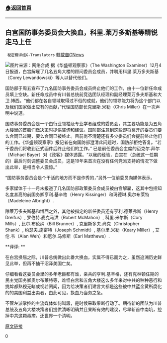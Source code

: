 ###  [:house:返回首頁](https://github.com/ourhimalayas/txt)
---

## 白宫国防事务委员会大换血，科里.莱万多斯基等精锐走马上任
` 秘密翻译组G-Translators` [轉載自GNews](https://gnews.org/zh-hans/622268/)

![]()![](https://gnews-media-offload.s3.amazonaws.com/wp-content/uploads/2020/12/06081444/Picture99.png)图片来源：网络合成
据《华盛顿观察家》（The Washington Examiner）12月4日报道，白宫解雇了几名五角大楼的顾问委员会成员，并聘用科里.莱万多夫斯基（Corey Lewandowski）等人以替代他们。

国防部于周五宣布了九名国防事务委员会成员终止他们的工作，由十一位新任命成员填上空缺。新任命成员中有川普总统前竞选团队经理和副经理莱万多夫斯基和大卫.博西。“他们都在各自领域取得过不俗的成就，他们的领导能力将为这个部门以及我们国家做出应有的贡献，”代理国防部长克里斯.米勒（Chris Miller）在一次声明中说道。

国防事务委员会是一个由行业领袖及专业学者组成的委员会，其主要功能是为五角大楼里的首脑们做决策时提供咨询和建议。国防部注意到这些即将离开的委员们要么合同已过期，要么合同已被终止。目前尚不清楚还有多少委员们会提前终止他们的工作。《华盛顿观察家》报记者在向国防部澄清此问题时，国防部拒绝答复。“若干委员们将收到正式函件后终止他们的工作，” 已是前任委员会主席的迈克尔.拜尔（Michael Bayer）对《政客》媒体透露。“以我的经验，白宫在（总统这一任期的）最后时刻调整委员会成员，这是19年来首次在没有任何党派支持的情况下做出此举，是相当令人震惊。”

“国防事务委员会是个干活的地方而不是作秀的，”另外一位前委员向媒体表示。

多家媒体于十一月末报道了几名国防部政策委员会成员被白宫解雇，这其中包括知名度甚高的前国务卿亨利.基辛格（Henry Kissinger）和玛德琳.奥尔布莱特（Madeleine Albright）.

除莱万多夫斯基和博西之外，其他被指定的新任委员还有亨利.德莱弗斯（Henry Dreifus）, 罗伯特.麦克马洪（Robert McMahon）, 科里.米尔斯（Cory Mills）, 比尔.布伦纳（Bill Brunner）, 克里斯多夫.尚克（Christopher Shank）, 约瑟夫.施密特（Joseph Schmidt）, 基尔里.米勒（Keary Miller）, 艾伦.韦（Alan Weh）和厄尔.马修斯（Earl Matthews）.

**译评: **

在白宫换届之际，川普总统做出此番大换血，实属不得已而为之，虽然追溯历史鲜见此举，但再不抽干沼泽美国亡矣。

仔细看看这委员会里的多年老臣都有谁，亲共的亨利.基辛格，还有克林顿任期的民主党国务卿奥尔布莱特等，难怪白宫和五角大楼这么多年来对中共的种种恶行和挑衅都熟视无睹或视若罔闻，因为给决策者们建言大都是这些被中共蓝金黄所腐化的的美国利益出卖者，由此可见，换血乃当务之急。

不管左派掌控的主流媒体如何叫嚣，是时候采取果断行动了。期待新的团队为川普总统及五角大楼决策者们提供清晰明确并且果断有效的建议，尽早斩首中南坑，挖掉中共这颗毒瘤。还世界一个清明。

[原文链接](https://www.washingtonexaminer.com/news/white-house-fires-defense-business-board-members-and-installs-corey-lewandowski-and-others)

0
